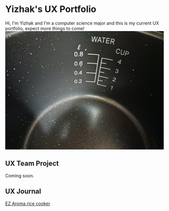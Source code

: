 # Yizhak's UX Portfolio
Hi, I'm Yizhak and I'm a computer science major and this is my current UX portfolio, expect more things to come!
![IMG_9812_3](/assets/bowl.jpg)

## UX Team Project

Coming soon.

## UX Journal

[EZ Aroma rice cooker](j01/)
